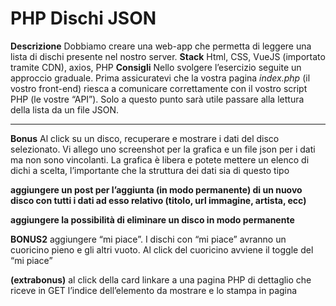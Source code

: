 PHP Dischi JSON
===
**Descrizione**
Dobbiamo creare una web-app che permetta di leggere una lista di dischi presente nel nostro server.
**Stack**
Html, CSS, VueJS (importato tramite CDN), axios, PHP
**Consigli**
Nello svolgere l’esercizio seguite un approccio graduale.
Prima assicuratevi che la vostra pagina *index.php* (il vostro front-end) riesca a comunicare correttamente con il vostro script PHP (le vostre “API”).
Solo a questo punto sarà utile passare alla lettura della lista da un file JSON.
****
**Bonus**
Al click su un disco, recuperare e mostrare i dati del disco selezionato.
Vi allego uno screenshot per la grafica e un file json per i dati ma non sono vincolanti.
La grafica è libera e potete mettere un elenco di dichi a scelta, l’importante che la struttura dei dati sia di questo tipo

**aggiungere un post per l’aggiunta (in modo permanente) di un nuovo disco con tutti i dati ad esso relativo (titolo, url immagine, artista, ecc)**

**aggiungere la possibilità di eliminare un disco in modo permanente**

**BONUS2**
aggiungere “mi piace”. I dischi con “mi piace” avranno un cuoricino pieno e gli altri vuoto. Al click del cuoricino avviene il toggle del “mi piace”

**(extrabonus)** al click della card linkare a una pagina PHP di dettaglio che riceve in GET l’indice dell’elemento da mostrare e lo stampa in pagina
